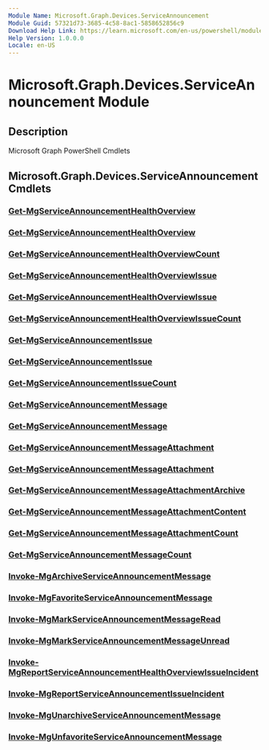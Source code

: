 ```yaml
---
Module Name: Microsoft.Graph.Devices.ServiceAnnouncement
Module Guid: 57321d73-3685-4c58-8ac1-5858652856c9
Download Help Link: https://learn.microsoft.com/en-us/powershell/module/microsoft.graph.devices.serviceannouncement/?view=graph-powershell-1.0
Help Version: 1.0.0.0
Locale: en-US
---
```


# Microsoft.Graph.Devices.ServiceAnnouncement Module
## Description
Microsoft Graph PowerShell Cmdlets

## Microsoft.Graph.Devices.ServiceAnnouncement Cmdlets
### [Get-MgServiceAnnouncementHealthOverview](Get-MgServiceAnnouncementHealthOverview.md)

### [Get-MgServiceAnnouncementHealthOverview](Get-MgServiceAnnouncementHealthOverview.md)

### [Get-MgServiceAnnouncementHealthOverviewCount](Get-MgServiceAnnouncementHealthOverviewCount.md)

### [Get-MgServiceAnnouncementHealthOverviewIssue](Get-MgServiceAnnouncementHealthOverviewIssue.md)

### [Get-MgServiceAnnouncementHealthOverviewIssue](Get-MgServiceAnnouncementHealthOverviewIssue.md)

### [Get-MgServiceAnnouncementHealthOverviewIssueCount](Get-MgServiceAnnouncementHealthOverviewIssueCount.md)

### [Get-MgServiceAnnouncementIssue](Get-MgServiceAnnouncementIssue.md)

### [Get-MgServiceAnnouncementIssue](Get-MgServiceAnnouncementIssue.md)

### [Get-MgServiceAnnouncementIssueCount](Get-MgServiceAnnouncementIssueCount.md)

### [Get-MgServiceAnnouncementMessage](Get-MgServiceAnnouncementMessage.md)

### [Get-MgServiceAnnouncementMessage](Get-MgServiceAnnouncementMessage.md)

### [Get-MgServiceAnnouncementMessageAttachment](Get-MgServiceAnnouncementMessageAttachment.md)

### [Get-MgServiceAnnouncementMessageAttachment](Get-MgServiceAnnouncementMessageAttachment.md)

### [Get-MgServiceAnnouncementMessageAttachmentArchive](Get-MgServiceAnnouncementMessageAttachmentArchive.md)

### [Get-MgServiceAnnouncementMessageAttachmentContent](Get-MgServiceAnnouncementMessageAttachmentContent.md)

### [Get-MgServiceAnnouncementMessageAttachmentCount](Get-MgServiceAnnouncementMessageAttachmentCount.md)

### [Get-MgServiceAnnouncementMessageCount](Get-MgServiceAnnouncementMessageCount.md)

### [Invoke-MgArchiveServiceAnnouncementMessage](Invoke-MgArchiveServiceAnnouncementMessage.md)

### [Invoke-MgFavoriteServiceAnnouncementMessage](Invoke-MgFavoriteServiceAnnouncementMessage.md)

### [Invoke-MgMarkServiceAnnouncementMessageRead](Invoke-MgMarkServiceAnnouncementMessageRead.md)

### [Invoke-MgMarkServiceAnnouncementMessageUnread](Invoke-MgMarkServiceAnnouncementMessageUnread.md)

### [Invoke-MgReportServiceAnnouncementHealthOverviewIssueIncident](Invoke-MgReportServiceAnnouncementHealthOverviewIssueIncident.md)

### [Invoke-MgReportServiceAnnouncementIssueIncident](Invoke-MgReportServiceAnnouncementIssueIncident.md)

### [Invoke-MgUnarchiveServiceAnnouncementMessage](Invoke-MgUnarchiveServiceAnnouncementMessage.md)

### [Invoke-MgUnfavoriteServiceAnnouncementMessage](Invoke-MgUnfavoriteServiceAnnouncementMessage.md)




















